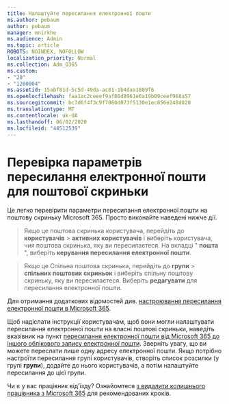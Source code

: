 ```yaml
---
title: Налаштуйте пересилання електронної пошти
ms.author: pebaum
author: pebaum
manager: mnirkhe
ms.audience: Admin
ms.topic: article
ROBOTS: NOINDEX, NOFOLLOW
localization_priority: Normal
ms.collection: Adm_O365
ms.custom:
- "20"
- "1200004"
ms.assetid: 15abf81d-5c5d-49da-ac81-1b4daa1809f6
ms.openlocfilehash: faa1ac2ceeef9af86d8961e6a19b09ceef968a57
ms.sourcegitcommit: bc7d6f4f3c9f7060d073f5130e1ec856e248d020
ms.translationtype: MT
ms.contentlocale: uk-UA
ms.lasthandoff: 06/02/2020
ms.locfileid: "44512539"
---
```

# <a name="check-the-email-forwarding-settings-for-a-mailbox"></a>Перевірка параметрів пересилання електронної пошти для поштової скриньки

Це легко перевірити параметри пересилання електронної пошти на поштову скриньку Microsoft 365. Просто виконайте наведені нижче дії.
  
> Якщо це поштова скринька користувача, перейдіть до **користувачів** \> **активних користувачів** і виберіть користувача, чия поштова скринька, яку ви пересилаєтеся. На вкладці " **пошта** ", виберіть **керування пересилання електронної пошти**.

> Якщо це Спільна поштова скринька, перейдіть до **групи** \> **спільних поштових скриньок** і виберіть спільну поштову скриньку, яку ви пересилаєтеся. Виберіть **редагувати** для пересилання електронної пошти.

Для отримання додаткових відомостей див. [настроювання пересилання електронної пошти в Microsoft 365](https://docs.microsoft.com/microsoft-365/admin/email/configure-email-forwarding).
  
Щоб надіслати інструкції користувачам, щоб вони могли налаштувати пересилання електронної пошти на власні поштові скриньки, наведіть вказівник на пункт [пересилання електронної пошти від Microsoft 365 до іншого облікового запису електронної пошти](https://support.office.com/article/Forward-email-from-Office-365-to-another-email-account-1ed4ee1e-74f8-4f53-a174-86b748ff6a0e). Зверніть увагу, що ви можете переслати лише одну адресу електронної пошти. Якщо потрібно настроїти пересилання групі користувачів, створіть список розсилки (у групі **групи**), додайте до нього користувачів, а потім налаштуйте пересилання до цієї групи.
  
Чи є у вас працівник від'їзду? Ознайомтеся [з видалити колишнього працівника з Microsoft 365](https://docs.microsoft.com/microsoft-365/admin/add-users/remove-former-employee) для рекомендованих кроків.